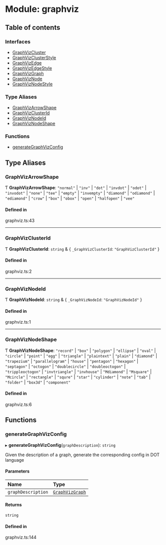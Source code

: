 # Module: graphviz

## Table of contents

### Interfaces

- [GraphVizCluster](../wiki/graphviz.GraphVizCluster)
- [GraphVizClusterStyle](../wiki/graphviz.GraphVizClusterStyle)
- [GraphVizEdge](../wiki/graphviz.GraphVizEdge)
- [GraphVizEdgeStyle](../wiki/graphviz.GraphVizEdgeStyle)
- [GraphVizGraph](../wiki/graphviz.GraphVizGraph)
- [GraphVizNode](../wiki/graphviz.GraphVizNode)
- [GraphVizNodeStyle](../wiki/graphviz.GraphVizNodeStyle)

### Type Aliases

- [GraphVizArrowShape](../wiki/graphviz#graphvizarrowshape)
- [GraphVizClusterId](../wiki/graphviz#graphvizclusterid)
- [GraphVizNodeId](../wiki/graphviz#graphviznodeid)
- [GraphVizNodeShape](../wiki/graphviz#graphviznodeshape)

### Functions

- [generateGraphVizConfig](../wiki/graphviz#generategraphvizconfig)

## Type Aliases

### GraphVizArrowShape

Ƭ **GraphVizArrowShape**: ``"normal"`` \| ``"inv"`` \| ``"dot"`` \| ``"invdot"`` \| ``"odot"`` \| ``"invodot"`` \| ``"none"`` \| ``"tee"`` \| ``"empty"`` \| ``"invempty"`` \| ``"diamond"`` \| ``"odiamond"`` \| ``"ediamond"`` \| ``"crow"`` \| ``"box"`` \| ``"obox"`` \| ``"open"`` \| ``"halfopen"`` \| ``"vee"``

#### Defined in

graphviz.ts:43

___

### GraphVizClusterId

Ƭ **GraphVizClusterId**: `string` & { `_GraphVizClusterId`: ``"GraphVizClusterId"``  }

#### Defined in

graphviz.ts:2

___

### GraphVizNodeId

Ƭ **GraphVizNodeId**: `string` & { `_GraphVizNodeId`: ``"GraphVizNodeId"``  }

#### Defined in

graphviz.ts:1

___

### GraphVizNodeShape

Ƭ **GraphVizNodeShape**: ``"record"`` \| ``"box"`` \| ``"polygon"`` \| ``"ellipse"`` \| ``"oval"`` \| ``"circle"`` \| ``"point"`` \| ``"egg"`` \| ``"triangle"`` \| ``"plaintext"`` \| ``"plain"`` \| ``"diamond"`` \| ``"trapezium"`` \| ``"parallelogram"`` \| ``"house"`` \| ``"pentagon"`` \| ``"hexagon"`` \| ``"septagon"`` \| ``"octogon"`` \| ``"doublecircle"`` \| ``"doubleoctogon"`` \| ``"trippleoctogon"`` \| ``"invtriangle"`` \| ``"invhouse"`` \| ``"Mdiamond"`` \| ``"Msquare"`` \| ``"Mcircle"`` \| ``"rectangle"`` \| ``"squre"`` \| ``"star"`` \| ``"cylinder"`` \| ``"note"`` \| ``"tab"`` \| ``"folder"`` \| ``"box3d"`` \| ``"component"``

#### Defined in

graphviz.ts:6

## Functions

### generateGraphVizConfig

▸ **generateGraphVizConfig**(`graphDescription`): `string`

Given the description of a graph, generate the corresponding config in DOT language

#### Parameters

| Name | Type |
| :------ | :------ |
| `graphDescription` | [`GraphVizGraph`](../wiki/graphviz.GraphVizGraph) |

#### Returns

`string`

#### Defined in

graphviz.ts:144
